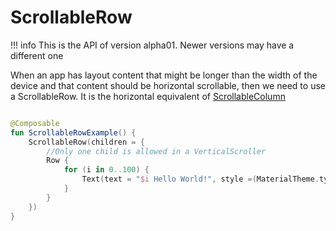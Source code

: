# ScrollableRow

!!! info
    This is the API of version alpha01. Newer versions may have a different one

When an app has layout content that might be longer than the width of the device and that content should be horizontal scrollable, then we need to use a ScrollableRow. It is the horizontal equivalent of [ScrollableColumn](/Jetpack-Compose-Playground/foundation/scrollablecolumn)

```kotlin

@Composable
fun ScrollableRowExample() {
    ScrollableRow(children = {
        //Only one child is allowed in a VerticalScroller
        Row {
            for (i in 0..100) {
                Text(text = "$i Hello World!", style =(MaterialTheme.typography).body1)
            }
        }
    })
}
```